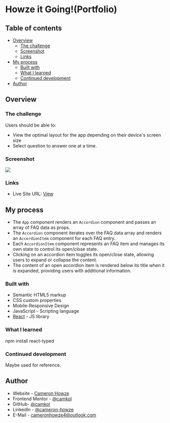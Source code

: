 # Howze it Going!(Portfolio)

## Table of contents

- [Overview](#overview)
  - [The challenge](#the-challenge)
  - [Screenshot](#screenshot)
  - [Links](#links)
- [My process](#my-process)
  - [Built with](#built-with)
  - [What I learned](#what-i-learned)
  - [Continued development](#continued-development)
- [Author](#author)

## Overview

### The challenge

Users should be able to:

- View the optimal layout for the app depending on their device's screen size
- Select question to answer one at a time.

### Screenshot

![](./screen.jpg)

### Links

- Live Site URL: [View](https://howzeitgoing.netlify.app/)

## My process

- The `App` component renders an `Accordion` component and passes an array of FAQ data as props.
- The `Accordion` component iterates over the FAQ data array and renders an `AccordionItem` component for each FAQ entry.
- Each `AccordionItem` component represents an FAQ item and manages its own state to control its open/close state.
- Clicking on an accordion item toggles its open/close state, allowing users to expand or collapse the content.
- The content of an open accordion item is rendered below its title when it is expanded, providing users with additional information.

### Built with

- Semantic HTML5 markup
- CSS custom properties
- Mobile-Responsive Design
- JavaScript - Scripting language
- [React](https://reactjs.org/) - JS library

### What I learned

npm install react-typed

### Continued development

Maybe used for reference.

## Author

- Website - [Cameron Howze](https://camkol.github.io/)
- Frontend Mentor - [@camkol](https://www.frontendmentor.io/profile/camkol)
- GitHub- [@camkol](https://github.com/camkol)
- LinkedIn - [@cameron-howze](https://www.linkedin.com/in/cameron-howze-28a646109/)
- E-Mail - [cameronhowze4@outlook.com](mailto:cameronhowze4@outlook.com)

